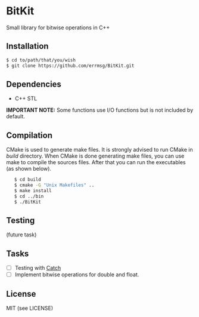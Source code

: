 # BitKit
Small library for bitwise operations in C++

## Installation
```bash
$ cd to/path/that/you/wish
$ git clone https://github.com/errmsg/BitKit.git
```

## Dependencies
* C++ STL

**IMPORTANT NOTE:** Some functions use I/O functions but <iostream> is not included by default.

## Compilation
CMake is used to generate make files. It is strongly advised to run CMake in *build* directory.
When CMake is done generating make files, you can use make to compile the sources files. After that
you can run the executables (as shown below).

```bash
   $ cd build
   $ cmake -G "Unix Makefiles" ..
   $ make install
   $ cd ../bin
   $ ./BitKit
```

## Testing
(future task)

## Tasks
- [ ] Testing with [Catch](https://github.com/philsquared/Catch.git)
- [ ] Implement bitwise operations for double and float.

## License
MIT (see LICENSE)
